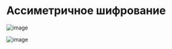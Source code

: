# Ассиметричное шифрование

![image](https://user-images.githubusercontent.com/71630161/147387033-34b85f5f-bdf0-4c12-a4b7-98d12a3dbcd4.png)

![image](https://user-images.githubusercontent.com/71630161/147387038-d58f5e2a-733c-4ff5-bc14-3e7c73a64e62.png)
